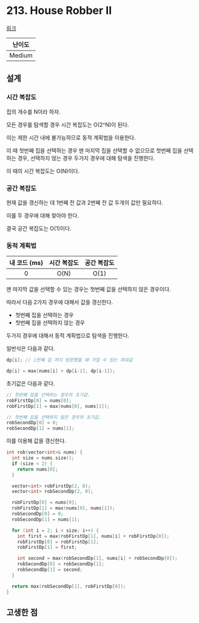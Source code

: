 # 213. House Robber II

[링크](https://leetcode.com/problems/house-robber-ii/)

| 난이도 |
| :----: |
| Medium |

## 설계

### 시간 복잡도

집의 개수를 N이라 하자.

모든 경우를 탐색할 경우 시간 복잡도는 O(2^N)이 된다.

이는 제한 시간 내에 불가능하므로 동적 계획법을 이용한다.

이 때 첫번째 집을 선택하는 경우 맨 마지막 집을 선택할 수 없으므로 첫번째 집을 선택하는 경우, 선택하지 않는 경우 두가지 경우에 대해 탐색을 진행한다.

이 때의 시간 복잡도는 O(N)이다.

### 공간 복잡도

현재 값을 갱신하는 데 1번째 전 값과 2번째 전 값 두개의 값만 필요하다.

이를 두 경우에 대해 찾아야 한다.

결국 공간 복잡도는 O(1)이다.

### 동적 계획법

| 내 코드 (ms) | 시간 복잡도 | 공간 복잡도 |
| :----------: | :---------: | :---------: |
|      0       |    O(N)     |    O(1)     |

맨 마지막 값을 선택할 수 있는 경우는 첫번째 값을 선택하지 않은 경우이다.

따라서 다음 2가지 경우에 대해서 값을 갱신한다.

- 첫번째 집을 선택하는 경우
- 첫번째 집을 선택하지 않는 경우

두가지 경우에 대해서 동적 계획법으로 탐색을 진행한다.

일반식은 다음과 같다.

```cpp
dp[i]; // i번째 집 까지 방문했을 때 가질 수 있는 최대값

dp[i] = max(nums[i] + dp[i-2], dp[i-1]);
```

초기값은 다음과 같다.

```cpp
// 첫번째 집을 선택하는 경우의 초기값.
robFirstDp[0] = nums[0];
robFirstDp[1] = max(nums[0], nums[1]);

// 첫번째 집을 선택하지 않은 경우의 초기값.
robSecondDp[0] = 0;
robSecondDp[1] = nums[1];
```

이를 이용해 값을 갱신한다.

```cpp
int rob(vector<int>& nums) {
  int size = nums.size();
  if (size < 2) {
    return nums[0];
  }

  vector<int> robFirstDp(2, 0);
  vector<int> robSecondDp(2, 0);

  robFirstDp[0] = nums[0];
  robFirstDp[1] = max(nums[0], nums[1]);
  robSecondDp[0] = 0;
  robSecondDp[1] = nums[1];

  for (int i = 2; i < size; i++) {
    int first = max(robFirstDp[1], nums[i] + robFirstDp[0]);
    robFirstDp[0] = robFirstDp[1];
    robFirstDp[1] = first;

    int second = max(robSecondDp[1], nums[i] + robSecondDp[0]);
    robSecondDp[0] = robSecondDp[1];
    robSecondDp[1] = second;
  }

  return max(robSecondDp[1], robFirstDp[0]);
}
```

## 고생한 점
